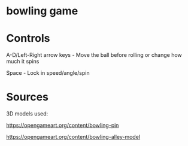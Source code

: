 # bowling game

# Controls
A-D/Left-Right arrow keys - Move the ball before rolling or change how much it spins

Space - Lock in speed/angle/spin


# Sources

3D models used:

https://opengameart.org/content/bowling-pin

https://opengameart.org/content/bowling-alley-model
